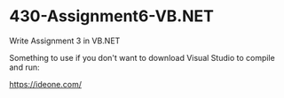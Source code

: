 # 430-Assignment6-VB.NET
Write Assignment 3 in VB.NET


Something to use if you don't want to download Visual Studio to compile and run:

https://ideone.com/
